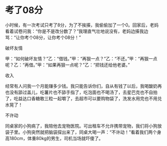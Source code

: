 # 考了08分

小时候，有一次考试只考了8分，为了不挨揍，我偷偷加了一个0。回家后，老妈看着试卷问我：“你是不是改分数了？”我理直气壮地说没有，老妈边揍我边骂：“让你考个08分，让你考个08分！” 

破坏友情 

甲：“如何破坏友情？”乙：“借钱。”甲：“再狠一点？”乙：“不还。”甲：“再狠一点呢？乙：“再借。”甲：“如果再狠一点呢？”乙：“把钱还给他老婆。” 

收入 

经常有人问我一个月能赚多少钱。我只能告诉你们，自从有钱了以后，我喝酸奶再也没有舔过盖儿，吃薯片也不舔手指了，吃泡面也不喝汤了，去星巴克也不自拍了，吃益达口香糖敢三粒一起嚼了，去超市可以要购物袋了，洗发水用完也不用兑水晃了！ 

不许动 

同桌家的小狗病了，我陪他去宠物医院。可出租车不允许携带宠物，我们将小狗放袋子里。小狗突然就把脑袋探出来了，同桌大喝一声：“不许动！”看着我们两个身高180cm，体重80kg的男生，司机当场就吓傻了。